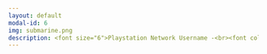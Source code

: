 ```yaml
---
layout: default
modal-id: 6
img: submarine.png
description: <font size="6">Playstation Network Username -<br><font color="#FFAEC9">NeenBean16</font><br><br><p><a href="https://psnprofiles.com/NeenBean16"><font color="#0000ff">Link to Player Stats<br>on PSNProfiles.com</font></a><br><br></font>Favorite Platinum Achievements -<br><img src="https://raw.githubusercontent.com/janine-bower/janine-bower.github.io/master/img/Gamer%20shizz.jpg">
---
```

